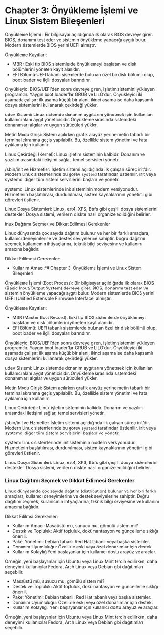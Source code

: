 # Chapter 3: Önyükleme İşlemi ve Linux Sistem Bileşenleri

Önyükleme İşlemi : 
Bir bilgisayar açıldığında ilk olarak BIOS devreye girer. BIOS, donanımı test eder ve sistemin önyükleme yapacağı aygıtı bulur. Modern sistemlerde BIOS yerini UEFI almıştır.

Önyükleme Kayıtları:
- MBR : Eski tip BIOS sistemlerde önyüklemeyi başlatan ve disk bölümlerini yöneten kayıt alanıdır. 
- EFI Bölümü:UEFI tabanlı sisemlerde bulunan özel bir disk bölümü olup, boot loader ve ilgili dosyaları barındırır.

Önyükleyic:
BIOS/UEFI’den sonra devreye giren, işletim sistemini yükleyen programdır. Yaygın boot loader’lar GRUB ve LILO’dur. Önyükleyici iki aşamada çalışır: ilk aşama küçük bir alanı, ikinci aşama ise daha kapsamlı dosya sistemlerini kullanarak çekirdeği yükler.

udev Sistemi:
Linux sistemde donanım aygıtlarını yönetmek için kullanılan kullanıcı alanı aygıt yöneticisidir. Önyükleme sırasında sistemdeki donanımları algılar ve uygun sürücüleri yükler.

Metin Modu Girişi: 
Sistem açılırken grafik arayüz yerine metin tabanlı bir terminal ekranına geçiş yapılabilir. Bu, özellikle sistem yönetimi ve hata ayıklama için kullanılır.

Linux Çekirdeği (Kernel):
Linux işletim sisteminin kalbidir. Donanım ve yazılım arasındaki iletişimi sağlar, temel servisleri yönetir.

/sbin/init ve Hizmetler: 
İşletim sistemi açıldığında ilk çalışan süreç init’dir. Modern Linux sistemlerinde bu görev `systemd` tarafından üstlenilir. init veya systemd, diğer tüm sistem servislerini başlatır ve yönetir.

systemd:
Linux sistemlerinde init sisteminin modern versiyonudur. Hizmetlerin başlatılması, durdurulması, sistem kaynaklarının yönetimi gibi görevleri üstlenir.

Linux Dosya Sistemleri: 
Linux, ext4, XFS, Btrfs gibi çeşitli dosya sistemlerini destekler. Dosya sistemi, verilerin diskte nasıl organize edildiğini belirler.


inux Dağıtımı Seçmek ve Dikkat Edilmesi Gerekenler

Linux dünyasında çok sayıda dağıtım  bulunur ve her biri farklı amaçlara, kullanıcı deneyimlerine ve destek seviyelerine sahiptir. Doğru dağıtımı seçmek, kullanıcının ihtiyaçlarına, teknik bilgi seviyesine ve kullanım amacına bağlıdır.

Dikkat Edilmesi Gerekenler:
- Kullanım Amacı:*# Chapter 3: Önyükleme İşlemi ve Linux Sistem Bileşenleri

Önyükleme İşlemi (Boot Process): 
Bir bilgisayar açıldığında ilk olarak BIOS (Basic Input/Output System) devreye girer. BIOS, donanımı test eder ve sistemin önyükleme yapacağı aygıtı bulur. Modern sistemlerde BIOS yerini UEFI (Unified Extensible Firmware Interface) almıştır.

Önyükleme Kayıtları: 
- MBR (Master Boot Record): Eski tip BIOS sistemlerde önyüklemeyi başlatan ve disk bölümlerini yöneten kayıt alanıdır. 
- EFI Bölümü: UEFI tabanlı sistemlerde bulunan özel bir disk bölümü olup, boot loader ve ilgili dosyaları barındırır.

Önyükleyic:
BIOS/UEFI’den sonra devreye giren, işletim sistemini yükleyen programdır. Yaygın boot loader’lar GRUB ve LILO’dur. Önyükleyici iki aşamada çalışır: ilk aşama küçük bir alanı, ikinci aşama ise daha kapsamlı dosya sistemlerini kullanarak çekirdeği yükler.

udev Sistemi:
Linux sistemde donanım aygıtlarını yönetmek için kullanılan kullanıcı alanı aygıt yöneticisidir. Önyükleme sırasında sistemdeki donanımları algılar ve uygun sürücüleri yükler.

Metin Modu Girişi:
Sistem açılırken grafik arayüz yerine metin tabanlı bir terminal ekranına geçiş yapılabilir. Bu, özellikle sistem yönetimi ve hata ayıklama için kullanılır.

Linux Çekirdeği: 
Linux işletim sisteminin kalbidir. Donanım ve yazılım arasındaki iletişimi sağlar, temel servisleri yönetir.

/sbin/init ve Hzmetler:
İşletim sistemi açıldığında ilk çalışan süreç init’dir. Modern Linux sistemlerinde bu görev `systemd` tarafından üstlenilir. init veya systemd, diğer tüm sistem servislerini başlatır ve yönetir.

system:
Linux sistemlerinde init sisteminin modern versiyonudur. Hizmetlerin başlatılması, durdurulması, sistem kaynaklarının yönetimi gibi görevleri üstlenir.

Linux Dosya Sistemleri:
Linux, ext4, XFS, Btrfs gibi çeşitli dosya sistemlerini destekler. Dosya sistemi, verilerin diskte nasıl organize edildiğini belirler.



### Linux Dağıtımı Seçmek ve Dikkat Edilmesi Gerekenler

Linux dünyasında çok sayıda dağıtım (distribution) bulunur ve her biri farklı amaçlara, kullanıcı deneyimlerine ve destek seviyelerine sahiptir. Doğru dağıtımı seçmek, kullanıcının ihtiyaçlarına, teknik bilgi seviyesine ve kullanım amacına bağlıdır.

Dikkat Edilmsi Gerekenler:
- Kullanım Amacı: Masaüstü mü, sunucu mu, gömülü sistem mi? 
- Destek ve Topluluk: Aktif topluluk, dokümantasyon ve güncelleme sıklığı önemli. 
- Paket Yönetimi: Debian tabanlı Red Hat tabanlı  veya başka sistemler.
- Donanım Uyumluluğu: Özellikle eski veya özel donanımlar için destek. 
- Kullanım Kolaylığ Yeni başlayanlar için kullanıcı dostu arayüz ve araçlar.

Örneğin, yeni başlayanlar için Ubuntu veya Linux Mint tercih edilirken, daha deneyimli kullanıcılar Fedora, Arch Linux veya Debian gibi dağıtımları seçebilir.
- Masaüstü mü, sunucu mu, gömülü sistem mi? 
- Destek ve Topluluk: Aktif topluluk, dokümantasyon ve güncelleme sıklığı önemli. 
- Paket Yönetimi: Debian tabanlı, Red Hat tabanlı  veya başka sistemler. 
- Donanım Uyumluluğu: Özellikle eski veya özel donanımlar için destek. 
- Kullanım Kolaylığı: Yeni başlayanlar için kullanıcı dostu arayüz ve araçlar.

Örneğin, yeni başlayanlar için Ubuntu veya Linux Mint tercih edilirken, daha deneyimli kullanıcılar Fedora, Arch Linux veya Debian gibi dağıtımları seçebilir.

